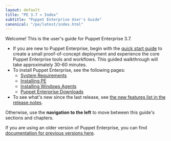 ```yaml
---
layout: default
title: "PE 3.7 » Index"
subtitle: "Puppet Enterprise User's Guide"
canonical: "/pe/latest/index.html"
---
```


Welcome! This is the user's guide for Puppet Enterprise 3.7.

* If you are new to Puppet Enterprise, begin with the [quick start guide](./quick_start.html) to create a small proof-of-concept deployment and experience the core Puppet Enterprise tools and workflows. This guided walkthrough will take approximately 30-60 minutes.
* To install Puppet Enterprise, see the following pages:
    * [System Requirements](./install_system_requirements.html)
    * [Installing PE](./install_basic.html)
    * [Installing Windows Agents](./install_windows.html)
    * [Puppet Enterprise Downloads](http://info.puppetlabs.com/download-pe.html)
* To see what's new since the last release, see [the new features list in the release notes](./release_notes.html#new-features).

Otherwise, use the **navigation to the left** to move between this guide's sections and chapters.

If you are using an older version of Puppet Enterprise, you can find [documentation for previous versions here](/pe/index.html).
